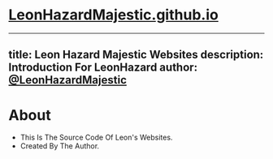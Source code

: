 # [LeonHazardMajestic.github.io](https://LeonHazardMajestic.github.io)

---
title: Leon Hazard Majestic Websites
description: Introduction For LeonHazard
author: [@LeonHazardMajestic](https://github.com/LeonHazard)
---

# About
- This Is The Source Code Of Leon's Websites.
- Created By The Author.
